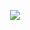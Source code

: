 <p align="center">
<img src="https://github-readme-stats.vercel.app/api?username=nukhtarov&show_icons=true&count_private=true&theme=radical&hide=">
</p>
